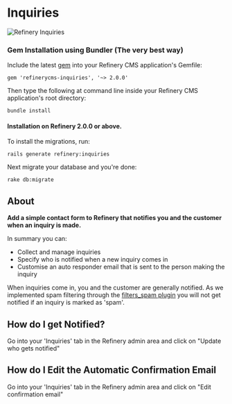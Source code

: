 # Inquiries

![Refinery Inquiries](http://refinerycms.com/system/images/BAhbBlsHOgZmSSIqMjAxMS8wNS8wMS8wNF81MF8wMV81MDlfaW5xdWlyaWVzLnBuZwY6BkVU/inquiries.png)

### Gem Installation using Bundler (The very best way)

Include the latest [gem](http://rubygems.org/gems/refinerycms-inquiries) into your Refinery CMS application's Gemfile:

    gem 'refinerycms-inquiries', '~> 2.0.0'

Then type the following at command line inside your Refinery CMS application's root directory:

    bundle install

#### Installation on Refinery 2.0.0 or above.

To install the migrations, run:

    rails generate refinery:inquiries

Next migrate your database and you're done:

    rake db:migrate

## About

__Add a simple contact form to Refinery that notifies you and the customer when an inquiry is made.__

In summary you can:

* Collect and manage inquiries
* Specify who is notified when a new inquiry comes in
* Customise an auto responder email that is sent to the person making the inquiry

When inquiries come in, you and the customer are generally notified. As we implemented spam filtering through the [filters_spam plugin](https://github.com/resolve/filters_spam#readme) you will not get notified if an inquiry is marked as 'spam'.

## How do I get Notified?

Go into your 'Inquiries' tab in the Refinery admin area and click on "Update who gets notified"

## How do I Edit the Automatic Confirmation Email

Go into your 'Inquiries' tab in the Refinery admin area and click on "Edit confirmation email"